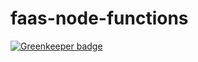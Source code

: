# faas-node-functions

[![Greenkeeper badge](https://badges.greenkeeper.io/aafrey/faas-node-functions.svg?token=6c0e29d7a5196cf71530cefb1b49e515df9a47615c0a64b1326d53287ccc0d6b)](https://greenkeeper.io/)
